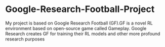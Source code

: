 # Google-Research-Football-Project
My project is based on Google Research Football (GF).GF is a novel RL environment based on open-source game called Gameplay. Google Research creates GF for training their RL models and other more profound research purposes
